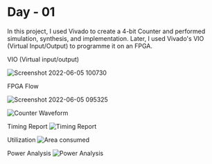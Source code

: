 # Day - 01

In this project, I used Vivado to create a 4-bit Counter and performed simulation, synthesis, and implementation. Later, I used Vivado's VIO (Virtual Input/Output) to programme it on an FPGA.

VIO (Virtual input/output)

![Screenshot 2022-06-05 100730](https://user-images.githubusercontent.com/67407412/172035217-7d5fc372-0ae8-4c0d-8f5f-bf287a4588af.jpg)

FPGA Flow

![Screenshot 2022-06-05 095325](https://user-images.githubusercontent.com/67407412/172035002-91639355-b072-4c62-a172-9c85e3e9c705.jpg)


![Counter Waveform](https://user-images.githubusercontent.com/67407412/171978978-6534d400-0e16-42d4-a859-17d82afe8447.png)

Timing Report
![Timing Report](https://user-images.githubusercontent.com/67407412/172015182-668dacc8-df74-4553-ab9e-3fc20f27d473.jpg)
 
Utilization
![Area consumed](https://user-images.githubusercontent.com/67407412/172015202-0e4e13bc-0b32-4ae0-88ed-12a69a95901c.jpg)

Power Analysis
![Power Analysis](https://user-images.githubusercontent.com/67407412/172015277-95e29ade-84c5-4d25-a504-1423980c32f1.jpg)



